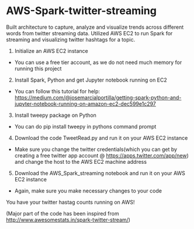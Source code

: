 # AWS-Spark-twitter-streaming
Built architecture to capture, analyze and visualize trends across different words from twitter streaming data. Utilized AWS EC2 to run Spark for streaming and visualizing twitter hashtags for a topic.

1. Initialize an AWS EC2 instance 
 - You can use a free tier account, as we do not need much memory for running this project

2. Install Spark, Python and get Jupyter notebook running on EC2 
 - You can follow this tutorial for help: https://medium.com/@josemarcialportilla/getting-spark-python-and-jupyter-notebook-running-on-amazon-ec2-dec599e1c297
 
3. Install tweepy package on Python
 - You can do pip install tweepy in pythons command prompt
 
4. Download the code TweetRead.py and run it on your AWS EC2 instance
 - Make sure you change the twitter credentials(which you can get by creating a free twitter app account @ https://apps.twitter.com/app/new) and change the host to the AWS EC2 machine address
 
5. Download the AWS_Spark_streaming notebook and run it on your AWS EC2 instance
 - Again, make sure you make necessary changes to your code
 
You have your twitter hastag counts running on AWS!

(Major part of the code has been inspired from http://www.awesomestats.in/spark-twitter-stream/)
